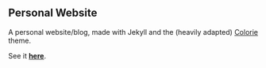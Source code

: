 ## Personal Website

A personal website/blog, made with Jekyll and the (heavily adapted) [Colorie](https://github.com/ronv/colorie) theme.


See it **[here](https://penborter.com)**.
